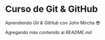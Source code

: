 # Curso de Git & GitHub

Aprendiendo _Git & GitHub_ con John Mircha 😎

Agregando más contenido al _README.md_
